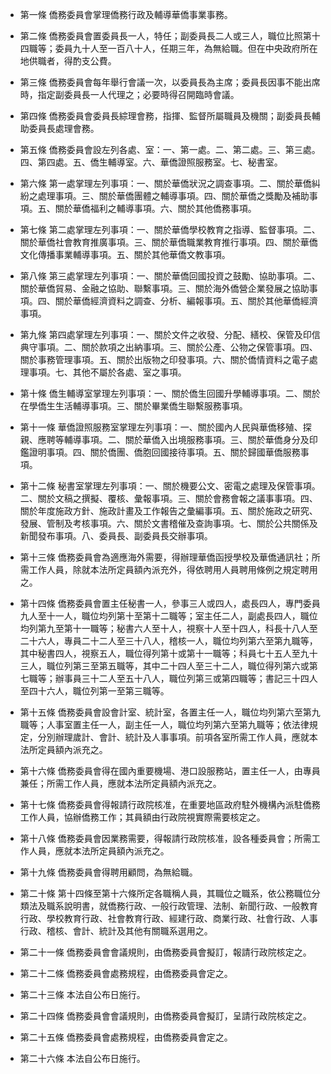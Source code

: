* 第一條 僑務委員會掌理僑務行政及輔導華僑事業事務。

* 第二條 僑務委員會置委員長一人，特任；副委員長二人或三人，職位比照第十四職等；委員九十人至一百八十人，任期三年，為無給職。但在中央政府所在地供職者，得酌支公費。

* 第三條 僑務委員會每年舉行會議一次，以委員長為主席；委員長因事不能出席時，指定副委員長一人代理之；必要時得召開臨時會議。

* 第四條 僑務委員會委員長綜理會務，指揮、監督所屬職員及機關；副委員長輔助委員長處理會務。

* 第五條 僑務委員會設左列各處、室：一、第一處。二、第二處。三、第三處。四、第四處。五、僑生輔導室。六、華僑證照服務室。七、秘書室。

* 第六條 第一處掌理左列事項：一、關於華僑狀況之調查事項。二、關於華僑糾紛之處理事項。三、關於華僑團體之輔導事項。四、關於華僑之獎勵及補助事項。五、關於華僑福利之輔導事項。六、關於其他僑務事項。

* 第七條 第二處掌理左列事項：一、關於華僑學校教育之指導、監督事項。二、關於華僑社會教育推廣事項。三、關於華僑職業教育推行事項。四、關於華僑文化傳播事業輔導事項。五、關於其他華僑文教事項。

* 第八條 第三處掌理左列事項：一、關於華僑回國投資之鼓勵、協助事項。二、關於華僑貿易、金融之協助、聯繫事項。三、關於海外僑營企業發展之協助事項。四、關於華僑經濟資料之調查、分析、編報事項。五、關於其他華僑經濟事項。

* 第九條 第四處掌理左列事項：一、關於文件之收發、分配、繕校、保管及印信典守事項。二、關於款項之出納事項。三、關於公產、公物之保管事項。四、關於事務管理事項。五、關於出版物之印發事項。六、關於僑情資料之電子處理事項。七、其他不屬於各處、室之事項。

* 第十條 僑生輔導室掌理左列事項：一、關於僑生回國升學輔導事項。二、關於在學僑生生活輔導事項。三、關於畢業僑生聯繫服務事項。

* 第十一條 華僑證照服務室掌理左列事項：一、關於國內人民與華僑移殖、探親、應聘等輔導事項。二、關於華僑入出境服務事項。三、關於華僑身分及印鑑證明事項。四、關於僑團、僑胞回國接待事項。五、關於歸國華僑服務事項。

* 第十二條 秘書室掌理左列事項：一、關於機要公文、密電之處理及保管事項。二、關於文稿之撰擬、覆核、彙報事項。三、關於會務會報之議事事項。四、關於年度施政方針、施政計畫及工作報告之彙編事項。五、關於施政之研究、發展、管制及考核事項。六、關於文書稽催及查詢事項。七、關於公共關係及新聞發布事項。八、委員長、副委員長交辦事項。

* 第十三條 僑務委員會為適應海外需要，得辦理華僑函授學校及華僑通訊社；所需工作人員，除就本法所定員額內派充外，得依聘用人員聘用條例之規定聘用之。

* 第十四條 僑務委員會置主任秘書一人，參事三人或四人，處長四人，專門委員九人至十一人，職位均列第十至第十二職等；室主任二人，副處長四人，職位均列第九至第十一職等；秘書六人至十人，視察十人至十四人，科長十八人至二十六人，專員二十二人至三十八人，稽核一人，職位均列第六至第九職等，其中秘書四人，視察五人，職位得列第十或第十一職等；科員七十五人至九十三人，職位列第三至第五職等，其中二十四人至三十二人，職位得列第六或第七職等；辦事員三十二人至五十八人，職位列第三或第四職等；書記三十四人至四十六人，職位列第一至第三職等。

* 第十五條 僑務委員會設會計室、統計室，各置主任一人，職位均列第六至第九職等；人事室置主任一人，副主任一人，職位均列第六至第九職等；依法律規定，分別辦理歲計、會計、統計及人事事項。前項各室所需工作人員，應就本法所定員額內派充之。

* 第十六條 僑務委員會得在國內重要機場、港口設服務站，置主任一人，由專員兼任；所需工作人員，應就本法所定員額內派充之。

* 第十七條 僑務委員會得報請行政院核准，在重要地區政府駐外機構內派駐僑務工作人員，協辦僑務工作；其員額由行政院視實際需要核定之。

* 第十八條 僑務委員會因業務需要，得報請行政院核准，設各種委員會；所需工作人員，應就本法所定員額內派充之。

* 第十九條 僑務委員會得聘用顧問，為無給職。

* 第二十條 第十四條至第十六條所定各職稱人員，其職位之職系，依公務職位分類法及職系說明書，就僑務行政、一般行政管理、法制、新聞行政、一般教育行政、學校教育行政、社會教育行政、經建行政、商業行政、社會行政、人事行政、稽核、會計、統計及其他有關職系選用之。

* 第二十一條 僑務委員會會議規則，由僑務委員會擬訂，報請行政院核定之。

* 第二十二條 僑務委員會處務規程，由僑務委員會定之。

* 第二十三條 本法自公布日施行。

* 第二十四條 僑務委員會會議規則，由僑務委員會擬訂，呈請行政院核定之。

* 第二十五條 僑務委員會處務規程，由僑務委員會定之。

* 第二十六條 本法自公布日施行。

